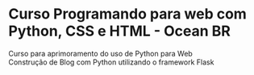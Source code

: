 # Curso Programando para web com Python, CSS e HTML - Ocean BR
Curso para aprimoramento do uso de Python para Web <br>
Construção de Blog com Python utilizando o framework Flask
